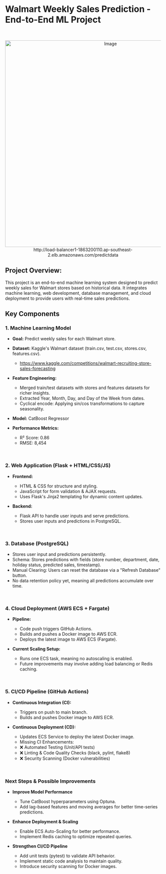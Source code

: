 # Walmart Weekly Sales Prediction - End-to-End ML Project
<br/>

<p align="center">
  <img width="666" alt="Image" src="https://github.com/user-attachments/assets/9dd81b8c-da73-445a-8abd-3447a8f47eb3" />
  http://load-balancer1-1863200110.ap-southeast-2.elb.amazonaws.com/predictdata
</p>

## Project Overview:
This project is an end-to-end machine learning system designed to predict weekly sales for Walmart stores based on historical data. It integrates machine learning, web development, database management, and cloud deployment to provide users with real-time sales predictions.
<br/>

## Key Components
### 1. Machine Learning Model

- **Goal:** Predict weekly sales for each Walmart store.
- **Dataset:** Kaggle's Walmart dataset (train.csv, test.csv, stores.csv, features.csv).
  - https://www.kaggle.com/competitions/walmart-recruiting-store-sales-forecasting

- **Feature Engineering:**
  - Merged train/test datasets with stores and features datasets for richer insights.
  - Extracted Year, Month, Day, and Day of the Week from dates.
  - Cyclical encode: Applying sin/cos transformations to capture seasonality.

- **Model:** CatBoost Regressor

- **Performance Metrics:**
  - R² Score: 0.86
  - RMSE: 8,454
<br/>

### 2. Web Application (Flask + HTML/CSS/JS)

- **Frontend:**
  - HTML & CSS for structure and styling.
  - JavaScript for form validation & AJAX requests.
  - Uses Flask's Jinja2 templating for dynamic content updates.

- **Backend:**
  - Flask API to handle user inputs and serve predictions.
  - Stores user inputs and predictions in PostgreSQL.
<br/>

### 3. Database (PostgreSQL)

- Stores user input and predictions persistently.
- Schema: Stores predictions with fields (store number, department, date, holiday status, predicted sales, timestamp).
- Manual Clearing: Users can reset the database via a "Refresh Database" button.
- No data retention policy yet, meaning all predictions accumulate over time.
<br/>

### 4. Cloud Deployment (AWS ECS + Fargate)

- **Pipeline:**
  - Code push triggers GitHub Actions.
  - Builds and pushes a Docker image to AWS ECR.
  - Deploys the latest image to AWS ECS (Fargate).

- **Current Scaling Setup:**
  - Runs one ECS task, meaning no autoscaling is enabled.
  - Future improvements may involve adding load balancing or Redis caching.
<br/>

### 5. CI/CD Pipeline (GitHub Actions)

- **Continuous Integration (CI):**
  - Triggers on push to main branch.
  - Builds and pushes Docker image to AWS ECR.

- **Continuous Deployment (CD):**
  - Updates ECS Service to deploy the latest Docker image.
  - Missing CI Enhancements:
  - ❌ Automated Testing (Unit/API tests)
  - ❌ Linting & Code Quality Checks (black, pylint, flake8)
  - ❌ Security Scanning (Docker vulnerabilities)
 <br/>
 
### Next Steps & Possible Improvements
- **Improve Model Performance**
  - Tune CatBoost hyperparameters using Optuna.
  - Add lag-based features and moving averages for better time-series predictions.
 
- **Enhance Deployment & Scaling**
  - Enable ECS Auto-Scaling for better performance.
  - Implement Redis caching to optimize repeated queries.

- **Strengthen CI/CD Pipeline**
  - Add unit tests (pytest) to validate API behavior.
  - Implement static code analysis to maintain quality.
  - Introduce security scanning for Docker images.
